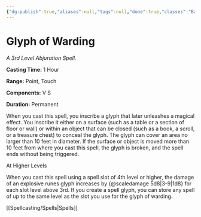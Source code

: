 ```yaml
---
{"dg-publish":true,"aliases":null,"tags":null,"done":true,"classes":"Bard, Cleric, Wizard, Artificer, Artificer (Revisited), Artificer,","spellLevel":3,"school":"Abjuration","source":"PHB","permalink":"/spells/glyph-of-warding/","dgHomeLink":false,"dgPassFrontmatter":true}
---
```


# Glyph of Warding
*A 3rd Level Abjuration Spell.*

**Casting Time:** 1 Hour

**Range:** Point, Touch

**Components:** V S 

**Duration:** Permanent

When you cast this spell, you inscribe a glyph that later unleashes a magical effect. You inscribe it either on a surface (such as a table or a section of floor or wall) or within an object that can be closed (such as a book, a scroll, or a treasure chest) to conceal the glyph. The glyph can cover an area no larger than 10 feet in diameter. If the surface or object is moved more than 10 feet from where you cast this spell, the glyph is broken, and the spell ends without being triggered.

At Higher Levels

When you cast this spell using a spell slot of 4th level or higher, the damage of an explosive runes glyph increases by {@scaledamage 5d8|3-9|1d8} for each slot level above 3rd. If you create a spell glyph, you can store any spell of up to the same level as the slot you use for the glyph of warding.

[[Spellcasting/Spells|Spells]]